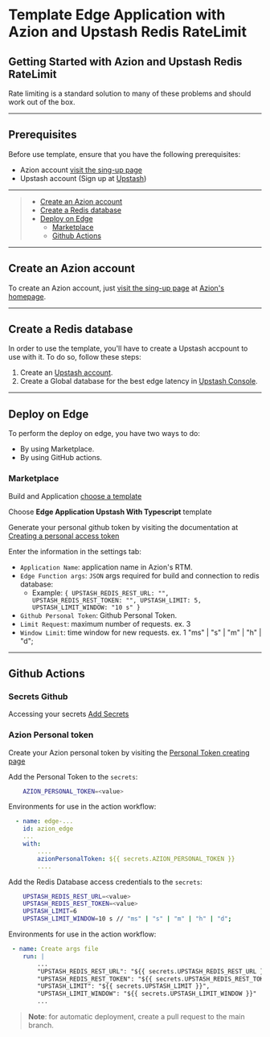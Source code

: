 # Template Edge Application with Azion and Upstash Redis RateLimit

## Getting Started with Azion and Upstash Redis RateLimit

Rate limiting is a standard solution to many of these problems and should work out of the box.

---

## Prerequisites

Before use template, ensure that you have the following prerequisites:

- Azion account [visit the sing-up page](https://manager.azion.com/signup/)
- Upstash account (Sign up at [Upstash](https://upstash.com))

---

> - [Create an Azion account](#Create-an-Azion-account)
> - [Create a Redis database](#Creat-a-Redis-database)
> - [Deploy on Edge](#Deploy-on-Edge)
>   - [Marketplace](#Marketplace)
>   - [Github Actions](#Github-Actions)

---

## Create an Azion account

To create an Azion account, just [visit the sing-up page](https://manager.azion.com/signup/) at [Azion's homepage](https://www.azion.com/en/).

---

## Create a Redis database

In order to use the template, you'll have to create a Upstash accpount to use with it. To do so, follow these steps:

1. Create an [Upstash account](https://console.upstash.com/login).
2. Create a Global database for the best edge latency in [Upstash Console](https://console.upstash.com/).  


---

## Deploy on Edge

To perform the deploy on edge, you have two ways to do:
- By using Marketplace.
- By using GitHub actions.

### Marketplace

Build and Application [choose a template](https://manager.azion.com/build-application/build/choose-template)

Choose **Edge Application Upstash With Typescript** template

Generate your personal github token by visiting the documentation at [Creating a personal access token](https://docs.github.com/en/authentication/keeping-your-account-and-data-secure/creating-a-personal-access-token)

Enter the information in the settings tab:

- `Application Name`: application name in Azion's RTM.
- `Edge Function args`: `JSON` args required for build and connection to redis database: 
    - Example:
    `{ UPSTASH_REDIS_REST_URL: "", UPSTASH_REDIS_REST_TOKEN: "", UPSTASH_LIMIT: 5, UPSTASH_LIMIT_WINDOW: "10 s" }`
- `Github Personal Token`: Github Personal Token.
- `Limit Request`: maximum number of requests. ex. 3
- `Window Limit`: time window for new requests. ex. 1 "ms" | "s" | "m" | "h" | "d";

---

## Github Actions

### Secrets Github

Accessing your secrets [Add Secrets](https://docs.github.com/en/actions/security-guides/encrypted-secrets)

### Azion Personal token

Create your Azion personal token by visiting the [Personal Token creating page](https://manager.azion.com/iam/personal-tokens)

Add the Personal Token to the `secrets`:

```bash
    AZION_PERSONAL_TOKEN=<value>
```

Environments for use in the action workflow:

```yml
  - name: edge-...
    id: azion_edge
    ...
    with:
        ....
        azionPersonalToken: ${{ secrets.AZION_PERSONAL_TOKEN }}
        ....

```


Add the Redis Database access credentials to the `secrets`:

```bash
    UPSTASH_REDIS_REST_URL=<value>
    UPSTASH_REDIS_REST_TOKEN=<value>
    UPSTASH_LIMIT=6
    UPSTASH_LIMIT_WINDOW=10 s // "ms" | "s" | "m" | "h" | "d";
```

Environments for use in the action workflow:

```yml
 - name: Create args file
    run: |
        ...
        "UPSTASH_REDIS_REST_URL": "${{ secrets.UPSTASH_REDIS_REST_URL }}",
        "UPSTASH_REDIS_REST_TOKEN": "${{ secrets.UPSTASH_REDIS_REST_TOKEN }}",
        "UPSTASH_LIMIT": "${{ secrets.UPSTASH_LIMIT }}",
        "UPSTASH_LIMIT_WINDOW": "${{ secrets.UPSTASH_LIMIT_WINDOW }}"
        ...
```

> **Note**: for automatic deployment, create a pull request to the main branch.
